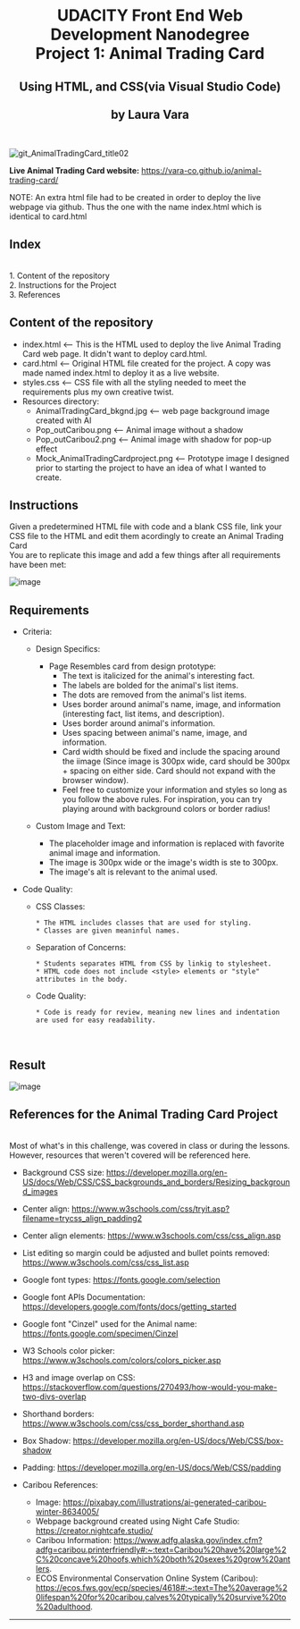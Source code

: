 <h1 align="center">UDACITY Front End Web Development Nanodegree<br/>
Project 1: Animal Trading Card</h1>
<h2 align="center">Using HTML, and CSS(via Visual Studio Code)<br/>
<br/>
by Laura Vara</h2><br/>

![git_AnimalTradingCard_title02](https://github.com/user-attachments/assets/129b38a2-eff3-4d84-baf9-96e1f318b4bf)





**Live Animal Trading Card website:** https://vara-co.github.io/animal-trading-card/ 

NOTE: An extra html file had to be created in order to deploy the live webpage via github. Thus the one with the name index.html which is identical to card.html

<h2>Index</h2><br/>
1. Content of the repository<br/>
2. Instructions for the Project<br/>
3. References<br/>

Content of the repository
-----------------------------------------------------------
- index.html    <-- This is the HTML used to deploy the live Animal Trading Card web page. It didn't want to deploy card.html.
- card.html <-- Original HTML file created for the project. A copy was made named index.html to deploy it as a live website.
- styles.css <-- CSS file with all the styling needed to meet the requirements plus my own creative twist.
- Resources directory:
  - AnimalTradingCard_bkgnd.jpg <-- web page background image created with AI
  - Pop_outCaribou.png <-- Animal image without a shadow
  - Pop_outCaribou2.png <-- Animal image with shadow for pop-up effect
  - Mock_AnimalTradingCardproject.png <-- Prototype image I designed prior to starting the project to have an idea of what I wanted to create.

<h2>Instructions</h2>
Given a predetermined HTML file with code and a blank CSS file, link your CSS file to the HTML and edit them acordingly to create an Animal Trading Card<br>
You are to replicate this image and add a few things after all requirements have been met:

![image](https://github.com/user-attachments/assets/20a7a4a9-8a3a-4a2d-8405-a5384f00727c)

<h2>Requirements</h2>

- Criteria:
  - Design Specifics:
      - Page Resembles card from design prototype:
        * The text is italicized for the animal's interesting fact.
        * The labels are bolded for the animal's list items.
        * The dots are removed from the animal's list items.
        * Uses border around animal's name, image, and information (interesting fact, list items, and description).
        * Uses border around animal's information.
        * Uses spacing between animal's name, image, and information.
        * Card width should be fixed and include the spacing around the iimage (Since image is 300px wide, card should be 300px + spacing on either side. Card should not expand with the browser window).
        * Feel free to customize your information and styles so long as you follow the above rules. For inspiration, you can try playing around with background colors or border radius!

   - Custom Image and Text:
     
        * The placeholder image and information is replaced with favorite animal image and information.
        * The image is 300px wide or the image's width is ste to 300px.
        * The image's alt is relevant to the animal used.

- Code Quality:
  - CSS Classes:
    
        * The HTML includes classes that are used for styling.
        * Classes are given meaninful names.
    
  - Separation of Concerns:
    
        * Students separates HTML from CSS by linkig to stylesheet.
        * HTML code does not include <style> elements or "style" attributes in the body.
    
  - Code Quality:
    
        * Code is ready for review, meaning new lines and indentation are used for easy readability.

<br/>

<h2>Result</h2>

![image](https://github.com/user-attachments/assets/b9c81bfb-4ae7-444a-816c-d65a8d6858b9)

<h2>References for the Animal Trading Card Project</h2><br/>
Most of what's in this challenge, was covered in class or during the lessons. However, resources that weren't covered will be referenced here.<br/>

- Background CSS size: https://developer.mozilla.org/en-US/docs/Web/CSS/CSS_backgrounds_and_borders/Resizing_background_images 
- Center align: https://www.w3schools.com/css/tryit.asp?filename=trycss_align_padding2 
- Center align elements: https://www.w3schools.com/css/css_align.asp 
- List editing so margin could be adjusted and bullet points removed: https://www.w3schools.com/css/css_list.asp
- Google font types: https://fonts.google.com/selection
- Google font APIs Documentation: https://developers.google.com/fonts/docs/getting_started
- Google font "Cinzel" used for the Animal name: https://fonts.google.com/specimen/Cinzel
- W3 Schools color picker: https://www.w3schools.com/colors/colors_picker.asp
- H3 and image overlap on CSS: https://stackoverflow.com/questions/270493/how-would-you-make-two-divs-overlap
- Shorthand borders: https://www.w3schools.com/css/css_border_shorthand.asp
- Box Shadow: https://developer.mozilla.org/en-US/docs/Web/CSS/box-shadow
- Padding: https://developer.mozilla.org/en-US/docs/Web/CSS/padding 

- Caribou References:
  - Image: https://pixabay.com/illustrations/ai-generated-caribou-winter-8634005/ 
  - Webpage background created using Night Cafe Studio: https://creator.nightcafe.studio/
  - Caribou Information: https://www.adfg.alaska.gov/index.cfm?adfg=caribou.printerfriendly#:~:text=Caribou%20have%20large%2C%20concave%20hoofs,which%20both%20sexes%20grow%20antlers.
  - ECOS Environmental Conservation Online System (Caribou): https://ecos.fws.gov/ecp/species/4618#:~:text=The%20average%20lifespan%20for%20caribou,calves%20typically%20survive%20to%20adulthood.

    
----------------------------------------------------------------------------------------------
